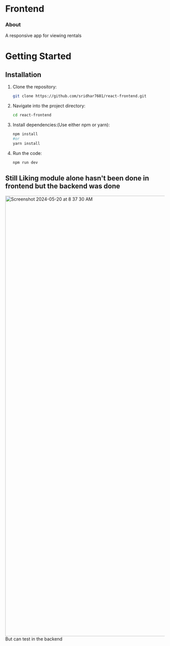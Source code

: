 # Frontend

### About
A responsive app for viewing rentals 

# Getting Started

## Installation

1. Clone the repository:

   ```bash
   git clone https://github.com/sridhar7601/react-frontend.git
2. Navigate into the project directory:

   ```bash
   cd react-frontend
3. Install dependencies:(Use either npm or yarn):

   ```bash
   npm install
   #or
   yarn install

4. Run the code:
    ```bash
    npm run dev

## Still Liking module alone hasn't been done in frontend but the backend was done 
<img width="1392" alt="Screenshot 2024-05-20 at 8 37 30 AM" src="https://github.com/sridhar7601/react-frontend/assets/56919037/f4e54c75-d317-4bfb-bfb0-d1a3c431a0ec">
But can test in the backend 
